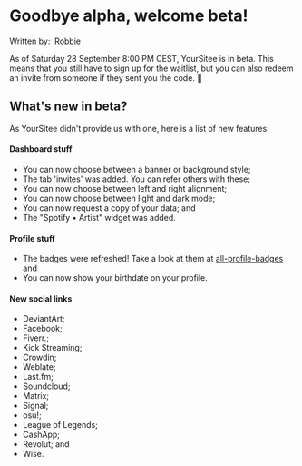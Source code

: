 # Goodbye alpha, welcome beta!

Written by: <img src="../.gitbook/assets/contributors/robskan (2).png" alt="" data-size="line"> [Robbie](../about/contributors.md#robskan)

As of Saturday 28 September 8:00 PM CEST, YourSitee is in beta. This means that you still have to sign up for the waitlist, but you can also redeem an invite from someone if they sent you the code. 👀

## What's new in beta?

As YourSitee didn't provide us with one, here is a list of new features:

#### Dashboard stuff

* You can now choose between a banner or background style;
* The tab 'invites' was added. You can refer others with these;
* You can now choose between left and right alignment;
* You can now choose between light and dark mode;
* You can now request a copy of your data; and
* The "Spotify • Artist" widget was added.

#### Profile stuff

* The badges were refreshed! Take a look at them at [all-profile-badges](../faq/all-profile-badges/) and
* You can now show your birthdate on your profile.

#### New social links

* DeviantArt;
* Facebook;
* Fiverr.;
* Kick Streaming;
* Crowdin;
* Weblate;
* Last.fm;
* Soundcloud;
* Matrix;
* Signal;
* osu!;
* League of Legends;
* CashApp;
* Revolut; and
* Wise.

